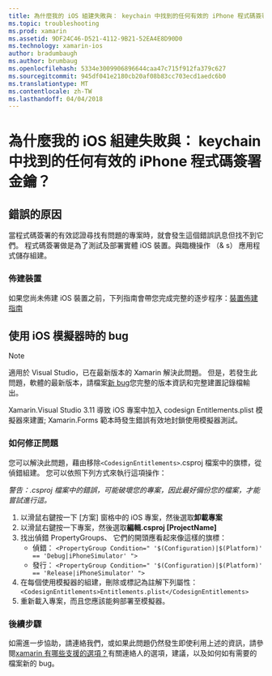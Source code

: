 ```yaml
---
title: 為什麼我的 iOS 組建失敗與： keychain 中找到的任何有效的 iPhone 程式碼簽署金鑰？
ms.topic: troubleshooting
ms.prod: xamarin
ms.assetid: 9DF24C46-D521-4112-9B21-52EA4E8D90D0
ms.technology: xamarin-ios
author: bradumbaugh
ms.author: brumbaug
ms.openlocfilehash: 5334e3009906896644caa47c715f912fa379c627
ms.sourcegitcommit: 945df041e2180cb20af08b83cc703ecd1aedc6b0
ms.translationtype: MT
ms.contentlocale: zh-TW
ms.lasthandoff: 04/04/2018
---
```

# <a name="why-does-my-ios-build-fail-with-no-valid-iphone-code-signing-keys-found-in-keychain"></a>為什麼我的 iOS 組建失敗與： keychain 中找到的任何有效的 iPhone 程式碼簽署金鑰？

## <a name="cause-of-the-error"></a>錯誤的原因
當程式碼簽署的有效認證尋找有問題的專案時，就會發生這個錯誤訊息但找不到它們。 程式碼簽署做是為了測試及部署實體 iOS 裝置。與臨機操作 （& s） 應用程式儲存組建。 


### <a name="provisioning-devices"></a>佈建裝置
如果您尚未佈建 iOS 裝置之前，下列指南會帶您完成完整的逐步程序：[裝置佈建指南](~/ios/get-started/installation/device-provisioning/index.md)


## <a name="bug-when-using-ios-simulator"></a>使用 iOS 模擬器時的 bug

> [!NOTE]
> 適用於 Visual Studio，已在最新版本的 Xamarin 解決此問題。 但是，若發生此問題，軟體的最新版本，請檔案[新 bug](~/cross-platform/troubleshooting/questions/howto-file-bug.md)您完整的版本資訊和完整建置記錄檔輸出。


Xamarin.Visual Studio 3.11 導致 iOS 專案中加入 codesign Entitlements.plist 模擬器來建置; Xamarin.Forms 範本時發生錯誤有效地封鎖使用模擬器測試。

### <a name="how-to-fix"></a>如何修正問題
您可以解決此問題，藉由移除`<CodesignEntitlements>`.csproj 檔案中的旗標，從 偵錯組建。 您可以依照下列方式來執行這項操作：

*警告：.csproj 檔案中的錯誤，可能破壞您的專案，因此最好備份您的檔案，才能嘗試進行這。*

1. 以滑鼠右鍵按一下 [方案] 窗格中的 iOS 專案，然後選取**卸載專案**
2. 以滑鼠右鍵按一下專案，然後選取**編輯.csproj [ProjectName]**
3. 找出偵錯 PropertyGroups、 它們的開頭應看起來像這樣的旗標：
   - 偵錯： `<PropertyGroup Condition=" '$(Configuration)|$(Platform)' == 'Debug|iPhoneSimulator' ">`
   - 發行： `<PropertyGroup Condition=" '$(Configuration)|$(Platform)' == 'Release|iPhoneSimulator' ">`
4. 在每個使用模擬器的組建，刪除或標記為註解下列屬性： `<CodesignEntitlements>Entitlements.plist</CodesignEntitlements>`
5. 重新載入專案，而且您應該能夠部署至模擬器。

### <a name="next-steps"></a>後續步驟
如需進一步協助，請連絡我們，或如果此問題仍然發生即使利用上述的資訊，請參閱[xamarin 有哪些支援的選項？](~/cross-platform/troubleshooting/support-options.md)有關連絡人的選項，建議，以及如何如有需要的檔案新的 bug。 
